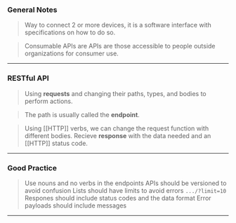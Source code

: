 
### General Notes

> Way to connect 2 or more devices, it is a software interface with specifications on how to do so.

> Consumable APIs are APIs are those accessible to people outside organizations for consumer use.

___

### RESTful API

> Using **requests** and changing their paths, types, and bodies to perform actions.

> The path is usually called the **endpoint**.

> Using [[HTTP]] verbs, we can change the request function with different bodies.
> Recieve **response** with the data needed and an [[HTTP]] status code.

___

### Good Practice

> Use nouns and no verbs in the endpoints 
> APIs should be versioned to avoid confusion
> Lists should have limits to avoid errors `.../?limit=10`
> Respones should include status codes and the data format
> Error payloads should include messages

---
